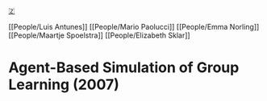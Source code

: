 [🇿](zotero://select/library/items/2R3II4F9)

[[People/Luis Antunes]] [[People/Mario Paolucci]] [[People/Emma Norling]] [[People/Maartje Spoelstra]] [[People/Elizabeth Sklar]] 
# Agent-Based Simulation of Group Learning (2007)

